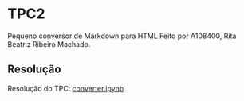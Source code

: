 # TPC2
Pequeno conversor de Markdown para HTML
Feito por A108400, Rita Beatriz Ribeiro Machado.


## Resolução
Resolução do TPC: [converter.ipynb](https://github.com/ritarm03/PLC2025/blob/main/TP2/converter.ipynb)
